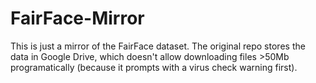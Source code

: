 # FairFace-Mirror

This is just a mirror of the FairFace dataset.
The original repo stores the data in Google Drive, which doesn't allow downloading files >50Mb programatically (because it prompts with a virus check warning first).
